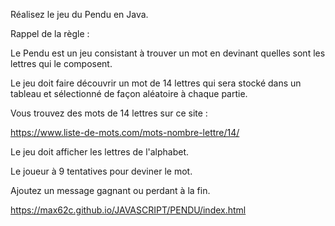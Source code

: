 Réalisez le jeu du Pendu en Java.

Rappel de la règle :

Le Pendu est un jeu consistant à trouver un mot en devinant quelles sont les lettres qui le composent.

Le jeu doit faire découvrir un mot de 14 lettres qui sera stocké dans un tableau et sélectionné de façon aléatoire à chaque partie.

Vous trouvez des mots de 14 lettres sur ce site :

https://www.liste-de-mots.com/mots-nombre-lettre/14/

Le jeu doit afficher les lettres de l'alphabet.

Le joueur à 9 tentatives pour deviner le mot.

Ajoutez un message gagnant ou perdant à la fin.

https://max62c.github.io/JAVASCRIPT/PENDU/index.html
